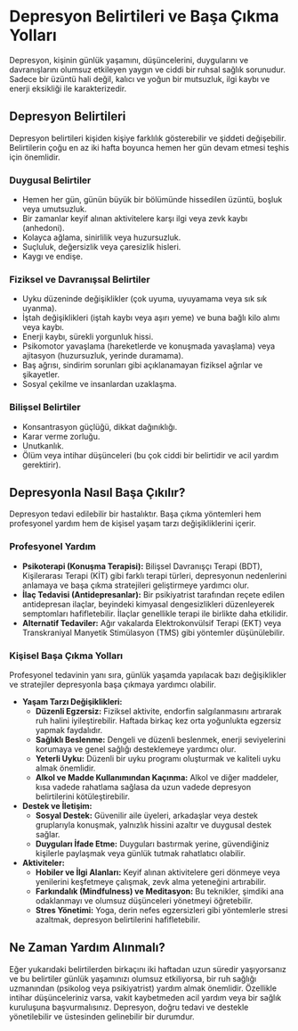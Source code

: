 # Depresyon Belirtileri ve Başa Çıkma Yolları

Depresyon, kişinin günlük yaşamını, düşüncelerini, duygularını ve davranışlarını olumsuz etkileyen yaygın ve ciddi bir ruhsal sağlık sorunudur. Sadece bir üzüntü hali değil, kalıcı ve yoğun bir mutsuzluk, ilgi kaybı ve enerji eksikliği ile karakterizedir.

## Depresyon Belirtileri

Depresyon belirtileri kişiden kişiye farklılık gösterebilir ve şiddeti değişebilir. Belirtilerin çoğu en az iki hafta boyunca hemen her gün devam etmesi teşhis için önemlidir.

### Duygusal Belirtiler

*   Hemen her gün, günün büyük bir bölümünde hissedilen üzüntü, boşluk veya umutsuzluk.
*   Bir zamanlar keyif alınan aktivitelere karşı ilgi veya zevk kaybı (anhedoni).
*   Kolayca ağlama, sinirlilik veya huzursuzluk.
*   Suçluluk, değersizlik veya çaresizlik hisleri.
*   Kaygı ve endişe.

### Fiziksel ve Davranışsal Belirtiler

*   Uyku düzeninde değişiklikler (çok uyuma, uyuyamama veya sık sık uyanma).
*   İştah değişiklikleri (iştah kaybı veya aşırı yeme) ve buna bağlı kilo alımı veya kaybı.
*   Enerji kaybı, sürekli yorgunluk hissi.
*   Psikomotor yavaşlama (hareketlerde ve konuşmada yavaşlama) veya ajitasyon (huzursuzluk, yerinde duramama).
*   Baş ağrısı, sindirim sorunları gibi açıklanamayan fiziksel ağrılar ve şikayetler.
*   Sosyal çekilme ve insanlardan uzaklaşma.

### Bilişsel Belirtiler

*   Konsantrasyon güçlüğü, dikkat dağınıklığı.
*   Karar verme zorluğu.
*   Unutkanlık.
*   Ölüm veya intihar düşünceleri (bu çok ciddi bir belirtidir ve acil yardım gerektirir).

## Depresyonla Nasıl Başa Çıkılır?

Depresyon tedavi edilebilir bir hastalıktır. Başa çıkma yöntemleri hem profesyonel yardım hem de kişisel yaşam tarzı değişikliklerini içerir.

### Profesyonel Yardım

*   **Psikoterapi (Konuşma Terapisi):** Bilişsel Davranışçı Terapi (BDT), Kişilerarası Terapi (KİT) gibi farklı terapi türleri, depresyonun nedenlerini anlamaya ve başa çıkma stratejileri geliştirmeye yardımcı olur.
*   **İlaç Tedavisi (Antidepresanlar):** Bir psikiyatrist tarafından reçete edilen antidepresan ilaçlar, beyindeki kimyasal dengesizlikleri düzenleyerek semptomları hafifletebilir. İlaçlar genellikle terapi ile birlikte daha etkilidir.
*   **Alternatif Tedaviler:** Ağır vakalarda Elektrokonvülsif Terapi (EKT) veya Transkraniyal Manyetik Stimülasyon (TMS) gibi yöntemler düşünülebilir.

### Kişisel Başa Çıkma Yolları

Profesyonel tedavinin yanı sıra, günlük yaşamda yapılacak bazı değişiklikler ve stratejiler depresyonla başa çıkmaya yardımcı olabilir.

*   **Yaşam Tarzı Değişiklikleri:**
    *   **Düzenli Egzersiz:** Fiziksel aktivite, endorfin salgılanmasını artırarak ruh halini iyileştirebilir. Haftada birkaç kez orta yoğunlukta egzersiz yapmak faydalıdır.
    *   **Sağlıklı Beslenme:** Dengeli ve düzenli beslenmek, enerji seviyelerini korumaya ve genel sağlığı desteklemeye yardımcı olur.
    *   **Yeterli Uyku:** Düzenli bir uyku programı oluşturmak ve kaliteli uyku almak önemlidir.
    *   **Alkol ve Madde Kullanımından Kaçınma:** Alkol ve diğer maddeler, kısa vadede rahatlama sağlasa da uzun vadede depresyon belirtilerini kötüleştirebilir.
*   **Destek ve İletişim:**
    *   **Sosyal Destek:** Güvenilir aile üyeleri, arkadaşlar veya destek gruplarıyla konuşmak, yalnızlık hissini azaltır ve duygusal destek sağlar.
    *   **Duyguları İfade Etme:** Duyguları bastırmak yerine, güvendiğiniz kişilerle paylaşmak veya günlük tutmak rahatlatıcı olabilir.
*   **Aktiviteler:**
    *   **Hobiler ve İlgi Alanları:** Keyif alınan aktivitelere geri dönmeye veya yenilerini keşfetmeye çalışmak, zevk alma yeteneğini artırabilir.
    *   **Farkındalık (Mindfulness) ve Meditasyon:** Bu teknikler, şimdiki ana odaklanmayı ve olumsuz düşünceleri yönetmeyi öğretebilir.
    *   **Stres Yönetimi:** Yoga, derin nefes egzersizleri gibi yöntemlerle stresi azaltmak, depresyon belirtilerini hafifletebilir.

## Ne Zaman Yardım Alınmalı?

Eğer yukarıdaki belirtilerden birkaçını iki haftadan uzun süredir yaşıyorsanız ve bu belirtiler günlük yaşamınızı olumsuz etkiliyorsa, bir ruh sağlığı uzmanından (psikolog veya psikiyatrist) yardım almak önemlidir. Özellikle intihar düşünceleriniz varsa, vakit kaybetmeden acil yardım veya bir sağlık kuruluşuna başvurmalısınız. Depresyon, doğru tedavi ve destekle yönetilebilir ve üstesinden gelinebilir bir durumdur.